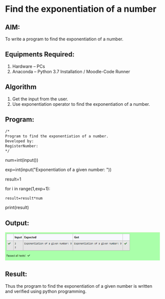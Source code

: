 # Find the exponentiation of a number

## AIM:
To write a program to find the exponentiation of a number.

## Equipments Required:
1. Hardware – PCs
2. Anaconda – Python 3.7 Installation / Moodle-Code Runner

## Algorithm
1. Get the input from the user.
2. Use exponentiation operator to find the exponentiation of a number.

## Program:
```
/*
Program to find the exponentiation of a number.
Developed by: 
RegisterNumber: 
*/
```
num=int(input())

exp=int(input("Exponentiation of a given number: "))

result=1

for i in range(1,exp+1):

    result=result*num

print(result)



## Output:
![exponentiation of a number](expo1.png)


## Result:
Thus the program to find the exponentiation of a given number is written and verified using python programming.
